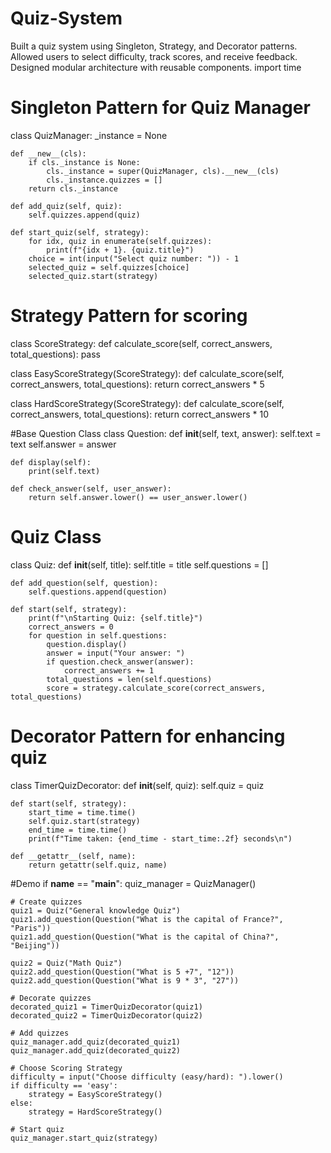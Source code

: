 # Quiz-System
Built a quiz system using Singleton, Strategy, and Decorator patterns. Allowed users to select difficulty, track scores, and receive feedback. Designed modular architecture with reusable components.
import time

# Singleton Pattern for Quiz Manager 
class QuizManager:
    _instance = None

    def __new__(cls):
        if cls._instance is None:
            cls._instance = super(QuizManager, cls).__new__(cls)
            cls._instance.quizzes = []
        return cls._instance
    
    def add_quiz(self, quiz):
        self.quizzes.append(quiz)

    def start_quiz(self, strategy):
        for idx, quiz in enumerate(self.quizzes):
            print(f"{idx + 1}. {quiz.title}")
        choice = int(input("Select quiz number: ")) - 1
        selected_quiz = self.quizzes[choice]
        selected_quiz.start(strategy)

# Strategy Pattern for scoring
class ScoreStrategy:
    def calculate_score(self, correct_answers, total_questions):
        pass

class EasyScoreStrategy(ScoreStrategy):
    def calculate_score(self, correct_answers, total_questions):
        return correct_answers * 5

class HardScoreStrategy(ScoreStrategy):
    def calculate_score(self, correct_answers, total_questions):
        return correct_answers * 10

#Base Question Class
class Question:
    def __init__(self, text, answer):
        self.text = text
        self.answer = answer
    
    def display(self):
        print(self.text)
    
    def check_answer(self, user_answer):
        return self.answer.lower() == user_answer.lower()

# Quiz Class
class Quiz:
    def __init__(self, title):
        self.title = title
        self.questions = []
    
    def add_question(self, question):
        self.questions.append(question)

    def start(self, strategy):
        print(f"\nStarting Quiz: {self.title}")
        correct_answers = 0
        for question in self.questions:
            question.display()
            answer = input("Your answer: ")
            if question.check_answer(answer):
                correct_answers += 1
            total_questions = len(self.questions)
            score = strategy.calculate_score(correct_answers, total_questions)
    

# Decorator Pattern for enhancing quiz
class TimerQuizDecorator:
    def __init__(self, quiz):
        self.quiz = quiz
    
    def start(self, strategy):
        start_time = time.time()
        self.quiz.start(strategy)
        end_time = time.time()
        print(f"Time taken: {end_time - start_time:.2f} seconds\n")
    
    def __getattr__(self, name):
        return getattr(self.quiz, name)

#Demo
if __name__ == "__main__":
    quiz_manager = QuizManager()

    # Create quizzes
    quiz1 = Quiz("General knowledge Quiz")
    quiz1.add_question(Question("What is the capital of France?", "Paris"))
    quiz1.add_question(Question("What is the capital of China?", "Beijing"))

    quiz2 = Quiz("Math Quiz")
    quiz2.add_question(Question("What is 5 +7", "12"))
    quiz2.add_question(Question("What is 9 * 3", "27"))

    # Decorate quizzes
    decorated_quiz1 = TimerQuizDecorator(quiz1)
    decorated_quiz2 = TimerQuizDecorator(quiz2)

    # Add quizzes
    quiz_manager.add_quiz(decorated_quiz1)
    quiz_manager.add_quiz(decorated_quiz2)

    # Choose Scoring Strategy
    difficulty = input("Choose difficulty (easy/hard): ").lower()
    if difficulty == 'easy':
        strategy = EasyScoreStrategy()
    else:
        strategy = HardScoreStrategy()

    # Start quiz
    quiz_manager.start_quiz(strategy)




     
